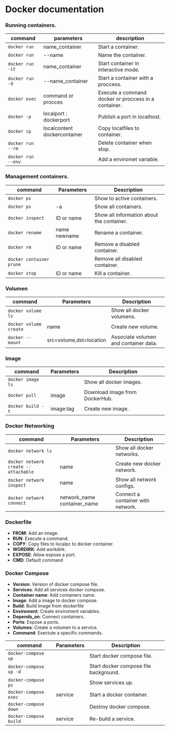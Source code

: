 # Docker documentation

### Running containers.
| command | parameters | description |
|--|--|--|
| `docker run` | name_container | Start a container. |
| `docker run` | --name |Name the container.|
| `docker run -it` | name_container  |Start container in interactive mode.|
| `docker run -d` | --name_container |Start a container with a proccess.|
| `docker exec` | command or procces |Execute a command docker or proccess in a container.|
| `docker -p` | localport : dockerport |Publish a port in localhost.|
| `docker cp` |localcontent dockercontainer |Copy localfiles to container.|
| `docker run --rm` | | Delete container when stop. |
| `docker run --env` | | Add a enviromet variable. |

### Management containers.
| command |Parameters| Description |
| -- | -- | -- |
| `docker ps` | |Show to active containers.|
| `docker ps` | -a |Show all containers.|
| `docker inspect` | ID or name |Show all information about the container.|
| `docker rename` | name newname |Rename a container.|
| `docker rm` | ID or name |Remove a disabled container.|
| `docker container prune` ||Remove all disabled container.|
| `docker stop` | ID or name |Kill a container.|

### Volumen
| command |Parameters| Description |
| -- | -- | -- |
| `docker volume ls` | |Show all docker volumens.|
| `docker volume create` | name |Create new volume.|
| `docker --mount` |src=volume,dst=location |Associate volumen and container data.|

### Image
| command |Parameters| Description |
| -- | -- | -- |
| `docker image ls` | |Show all docker images.|
| `docker pull` |image |Download image from DockerHub.|
| `docker build -t` | image:tag |Create new image.|

### Docker Networking
| command |Parameters| Description |
| -- | -- | -- |
| `docker network ls` | |Show all docker networks.|
| `docker network create --attachable` | name |Create new docker network.|
| `docker network inspect` | name |Show all network configs.|
| `docker network connect` | network_name container_name |Connect a container with network.|



### Dockerfile
- **FROM**: Add an image.
- **RUN**: Execute a command.
- **COPY**: Copy files to localpc to docker container.
- **WORDIRK**: Add workdirk.
- **EXPOSE**: Allow expose a port.
- **CMD**: Default command

### Docker Compose
- **Version**: Version of docker compose file.
- **Services**: Add all services docker compose.
- **Container name**: Add containers name.
- **Image**: Add a image to docker compose.
- **Build**: Build image from dockerfile
- **Enviroment**: Create enviroment variables.
- **Depends_on**: Connect containers.
- **Ports**: Expose a ports.
- **Volumes**: Create a volumen to a service.
- **Command**: Exectute a specific commands.

| command |Parameters| Description |
| -- | -- | -- |
| `docker-compose up` | |Start docker compose file.|
| `docker-compose up -d` | |Start docker compose file background.|
| `docker-compose ps` | |Show services up.|
| `docker-compose exec` | service |Start a docker container.|
| `docker-compose down` | |Destroy docker compose.|
| `docker-compose build` | service |Re-build a service.|





